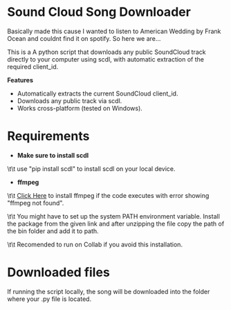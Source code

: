 # Sound Cloud Song Downloader

Basically made this cause I wanted to listen to American Wedding by Frank Ocean and couldnt find it on spotify.
So here we are...

This is a A python script that downloads any public SoundCloud track directly to your computer using scdl, with automatic extraction of the required client_id.

**Features**

- Automatically extracts the current SoundCloud client_id.
- Downloads any public track via scdl.
- Works cross-platform (tested on Windows).

# Requirements

- **Make sure to install scdl**

\t\t use "pip install scdl" to install scdl on your local device.

- **ffmpeg**

\t\t <a href="https://www.gyan.dev/ffmpeg/builds/"> Click Here</a> to install ffmpeg if the code executes with error showing "ffmpeg not found".

\t\t You might have to set up the system PATH environment variable. Install the package from the given link and after unzipping the file copy the path of the bin folder and add it to path.

\t\t Recomended to run on Collab if you avoid this installation.

# Downloaded files

If running the script locally, the song will be downloaded into the folder where your .py file is located.
